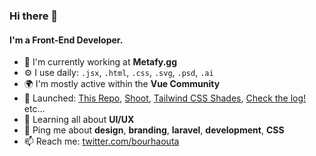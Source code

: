 ### Hi there 👋

#### I'm a Front-End Developer.
- 🏢 I'm currently working at **Metafy.gg**
- ⚙️ I use daily: `.jsx`, `.html`, `.css`, `.svg`, `.psd`, `.ai`
- 🌍 I'm mostly active within the **Vue Community**
- 🚀 Launched: [This Repo](https://bourhaouta.com/), [Shoot](https://shooot.bourhaouta.com/), [Tailwind CSS Shades](https://marketplace.visualstudio.com/items?itemName=bourhaouta.tailwindshades), [Check the log!](https://checkthelog.app/) etc…
- 🌱 Learning all about **UI/UX**
- 💬 Ping me about **design**, **branding**, **laravel**, **development**, **CSS**
- 📫 Reach me: [twitter.com/bourhaouta](https://twitter.com/bourhaouta)
